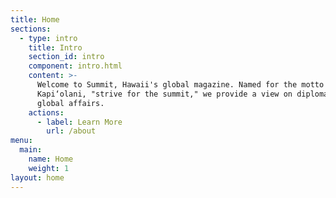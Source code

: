 ```yaml
---
title: Home
sections:
  - type: intro
    title: Intro
    section_id: intro
    component: intro.html
    content: >-
      Welcome to Summit, Hawaii's global magazine. Named for the motto of Queen
      Kapi‘olani, "strive for the summit," we provide a view on diplomacy and
      global affairs.
    actions:
      - label: Learn More
        url: /about
menu:
  main:
    name: Home
    weight: 1
layout: home
---
```

